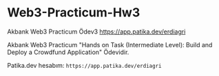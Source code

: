 # Web3-Practicum-Hw3
Akbank Web3 Practicum Ödev3 https://app.patika.dev/erdiagri


Akbank Web3 Practicum "Hands on Task (Intermediate Level): Build and Deploy a Crowdfund Application" Ödevidir.

Patika.dev hesabım: ``` https://app.patika.dev/erdiagri ```
